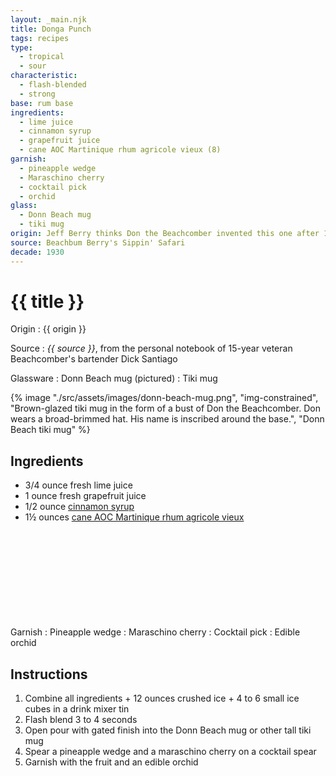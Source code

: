 ```yaml
---
layout: _main.njk
title: Donga Punch
tags: recipes
type:
  - tropical
  - sour
characteristic:
  - flash-blended
  - strong
base: rum base
ingredients:
  - lime juice
  - cinnamon syrup
  - grapefruit juice
  - cane AOC Martinique rhum agricole vieux (8)
garnish:
  - pineapple wedge
  - Maraschino cherry
  - cocktail pick
  - orchid
glass:
  - Donn Beach mug
  - tiki mug
origin: Jeff Berry thinks Don the Beachcomber invented this one after 1939, based on the ingredient coding (the original recipe calls for Don's Mix), which he didn't start using until that year.
source: Beachbum Berry's Sippin' Safari
decade: 1930
---
```

<!-- markdownlint-disable MD025 -->
# {{ title }}
<!-- markdownlint-disable MD025 -->

Origin
  : {{ origin }}

Source
  : <cite>{{ source }}</cite>, from the personal notebook of 15-year veteran Beachcomber's bartender Dick Santiago

Glassware
  : Donn Beach mug (pictured)
  : Tiki mug

<dialog-image id="donn-beach-mug">

  {% image "./src/assets/images/donn-beach-mug.png", "img-constrained", "Brown-glazed tiki mug in the form of a bust of Don the Beachcomber. Don wears a broad-brimmed hat. His name is inscribed around the base.", "Donn Beach tiki mug" %}

</dialog-image>

## Ingredients

* 3/4 ounce fresh lime juice
* 1 ounce fresh grapefruit juice
* 1/2 ounce [cinnamon syrup](/mixes/honey-syrup/)
* 1&frac12; ounces [cane AOC Martinique rhum agricole vieux](/rums/04-rhum-cane-aoc-martinique-rhum-agricole-vieux/)<icon-l space="1em" label="(8)" class="bigger"><span class="with-icon"><svg class="icon"><use href="/assets/images/icons/circle-8.svg#circle-8"></use></svg></span></icon-l>

Garnish
  : Pineapple wedge
  : Maraschino cherry
  : Cocktail pick
  : Edible orchid

## Instructions

1. Combine all ingredients + 12 ounces crushed ice + 4 to 6 small ice cubes in a drink mixer tin
2. Flash blend 3 to 4 seconds
3. Open pour with gated finish into the Donn Beach mug or other tall tiki mug
4. Spear a pineapple wedge and a maraschino cherry on a cocktail spear
5. Garnish with the fruit and an edible orchid
